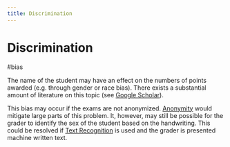 ```yaml
---
title: Discrimination
---
```


# Discrimination

#bias

The name of the student may have an effect on the numbers of points awarded (e.g. through gender or race bias). There exists a substantial amount of literature on this topic (see [Google Scholar](https://scholar.google.ch/scholar?hl=de&as_sdt=0%2C5&q=grading+discrimination&oq=grading+discrim)).

This bias may occur if the exams are not anonymized. [Anonymity](research/features/definitions/Anonymity.md) would mitigate large parts of this problem. It, however, may still be possible for the grader to identify the sex of the student based on the handwriting. This could be resolved if [Text Recognition](research/features/definitions/Text-Recognition) is used and the grader is presented machine written text.
